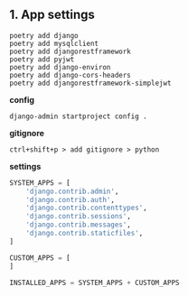 ## 1. App settings

````
poetry add django
poetry add mysqlclient
poetry add djangorestframework
poetry add pyjwt
poetry add django-environ
poetry add django-cors-headers
poetry add djangorestframework-simplejwt
````

**config**

```
django-admin startproject config .
```

**gitignore**

```
ctrl+shift+p > add gitignore > python
```

**settings**

```python
SYSTEM_APPS = [
    'django.contrib.admin',
    'django.contrib.auth',
    'django.contrib.contenttypes',
    'django.contrib.sessions',
    'django.contrib.messages',
    'django.contrib.staticfiles',
]

CUSTOM_APPS = [
]

INSTALLED_APPS = SYSTEM_APPS + CUSTOM_APPS
```

